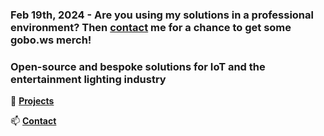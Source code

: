 ### Feb 19th, 2024 - Are you using my solutions in a professional environment? Then [contact](mailto:hello@gobo.ws?subject=gobo.ws%20contact) me for a chance to get some gobo.ws merch!  

### Open-source and bespoke solutions for IoT and the entertainment lighting industry
🔆 **[Projects](https://github.com/gobo-ws/misc/blob/master/projects.md)**   
  	   
📫 **[Contact](mailto:hello@gobo.ws?subject=gobo.ws%20contact)**  
